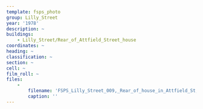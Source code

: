 ```yaml
---
template: fsps_photo
group: Lilly_Street
year: '1978'
description: ~
buildings:
    - Lilly_Street/Rear_of_Attfield_Street_house
coordinates: ~
heading: ~
classification: ~
section: ~
cell: ~
film_roll: ~
files:
    -
        filename: 'FSPS_Lilly_Street_009,_Rear_of_house_in_Attfield_St,_17-11-N,_1978.png'
        caption: ''
---
```

